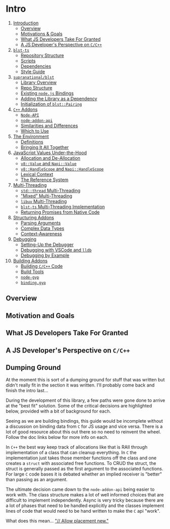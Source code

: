 # Intro

1. [Introduction](./intro.md)
    - [Overview](./intro.md#overview)
    - [Motivations & Goals](./intro.md#motivation-and-goals)
    - [What JS Developers Take For Granted](./intro.md#what-js-developers-take-for-granted)
    - [A JS Developer's Perspective on `C/C++`](./intro.md#a-js-developers-perspective-on-cc)
2. [`blst-ts`](./repo.md)
    - [Repository Structure](./repo.md#organization)
    - [Scripts](./repo.md#scripts)
    - [Dependencies](./repo.md#dependencies)
    - [Style Guide](./repo.md#style-guide)
3. [`supranational/blst`](./blst.md)
    - [Library Overview](./blst.md#overview)
    - [Repo Structure](./blst.md#structure)
    - [Existing `node.js` Bindings](./blst.md#existing-node-bindings)
    - [Adding the Library as a Dependency](./blst.md#adding-the-library-as-a-dependency)
    - [Initialization of `blst::Pairing`](./blst.md#initialization-of-blstpairing)
4. [`C++` Addons](./napi.md)
    - [`Node-API`](./napi.md#node-api)
    - [`node-addon-api`](./napi.md#node-addon-api)
    - [Similarities and Differences](./napi.md#similarites-and-differences)
    - [Which to Use](./napi.md#which-to-use)
5. [The Environment](./environment.md)
    - [Definitions](./environment.md#definitions)
    - [Bringing It All Together](./environment.md#bringing-it-all-together)
6. [JavaScript Values Under-the-Hood](./values.md)
    - [Allocation and De-Allocation](./values.md#allocation-and-de-allocation)
    - [`v8::Value` and `Napi::Value`](./values.md#v8value-and-napivalue)
    - [`v8::HandleScope` and `Napi::HandleScope`](./values.md#v8handlescope-and-napihandlescope)
    - [Lexical Context](./values.md#lexical-context)
    - [The Reference System](./values.md#the-reference-system)
7. [Multi-Threading](./multi-threading.md)
    - [`std::thread` Multi-Threading](./multi-threading.md#stdthread-multi-threading)
    - ["Mixed" Multi-Threading](./multi-threading.md#mixed-multi-threading)
    - [`libuv` Multi-Threading](./multi-threading.md#libuv-multi-threading)
    - [`blst-ts` Multi-Threading Implementation](./multi-threading.md#blst-ts-multi-threading-implementation)
    - [Returning Promises from Native Code](./multi-threading.md#returning-promises-from-native-code)
8. [Structuring Addons](./structuring-addons.md)
    - [Parsing Arguments](./structuring-addons.md#parsing-arguments)
    - [Complex Data Types](./structuring-addons.md#complex-data-types)
    - [Context-Awareness](./structuring-addons.md#context-awareness)
9. [Debugging](./debugging.md)
    - [Setting-Up the Debugger](./debugging.md#setting-up-the-debugger)
    - [Debugging with VSCode and `lldb`](./debugging.md#debugging-with-vscode-and-lldb)
    - [Debugging by Example](./debugging.md#debugging-by-example)
10. [Building Addons](./building.md)
    - [Building `C/C++` Code](./building.md#building-c-c-code)
    - [Build Tools](./building.md#build-tools)
    - [`node-gyp`](./building.md#node-gyp)
    - [`binding.gyp`](./building.md#bindinggyp)


## Overview

## Motivation and Goals

## What JS Developers Take For Granted

## A JS Developer's Perspective on `C/C++`


## Dumping Ground

At the moment this is sort of a dumping ground for stuff that was written but didn't really fit in the section it was written.  I'll probably come back and finish the intro last...

During the development of this library, a few paths were gone done to arrive at the "best fit" solution.  Some of the critical decisions are highlighted below, provided with a bit of background for each.

Seeing as we are building bindings, this guide would be incomplete without a discussion on binding data from `C` for JS usage and vice versa.  There is a lot of good resource about this out there so no need to reinvent the wheel.  Follow the doc links below for more info on each.

In `C++` the best way keep track of allocations like that is RAII through implementation of a class that can cleanup everything.  In `C` the implementation just takes those member functions off the class and one creates a `struct` with associated free functions.  To CRUD the struct, the struct is generally passed as the first argument to the associated functions. For large `C` code bases it is debated whether an implied receiver is "better" than passing as an argument.

The ultimate decision came down to the `node-addon-api` being easier to work with.  The class structure makes a lot of well informed choices that are difficult to implement independently.  Async is very tricky because there are a lot of phases that need to be handled explicitly and the classes implement lines of code that would need to be hand written to make the `C` api "work".

What does this mean...
["// Allow placement new."](https://github.com/nodejs/node/blob/4166d40d0873b6d8a0c7291872c8d20dc680b1d7/deps/v8/src/handles/handles.h#L211)
